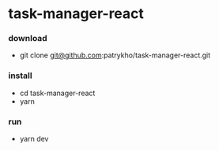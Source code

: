 # task-manager-react

### download

- git clone git@github.com:patrykho/task-manager-react.git

### install

- cd task-manager-react
- yarn

### run

- yarn dev